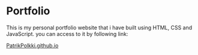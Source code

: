 # Portfolio
This is my personal portfolio website that i have built using HTML, CSS and JavaScript.
you can access to it by following link:

[PatrikPolkki.github.io](https://patrikpolkki.github.io/)

